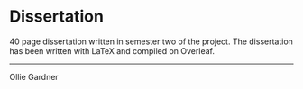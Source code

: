 # Dissertation

40 page dissertation written in semester two of the project. The dissertation has been written with LaTeX and compiled on Overleaf.

---

Ollie Gardner
